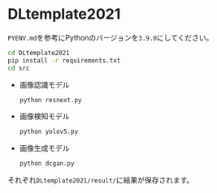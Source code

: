 # DLtemplate2021

`PYENV.md`を参考にPythonのバージョンを`3.9.0`にしてください。


```sh
cd DLtemplate2021
pip install -r requirements.txt
cd src
```

- 画像認識モデル
    ```sh
    python resnext.py
    ```

- 画像検知モデル
    ```sh
    python yolov5.py
    ```

- 画像生成モデル
    ```sh
    python dcgan.py
    ```

それぞれ`DLtemplate2021/result/`に結果が保存されます。
